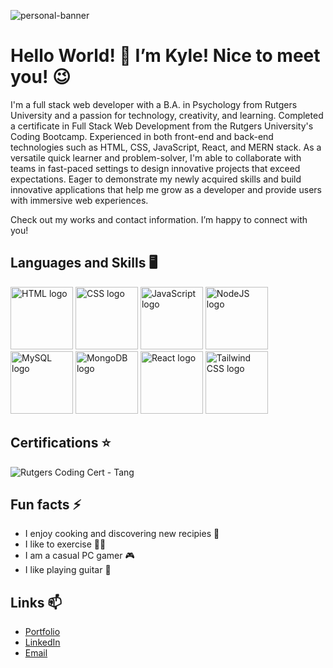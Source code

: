 ![personal-banner](https://github.com/kt946/kt946/assets/103476893/2d15ce71-641a-4ffe-b04b-7b65da1cf0f0 "Personal Banner")

# Hello World! 👋 I’m Kyle! Nice to meet you! 😉

I'm a full stack web developer with a B.A. in Psychology from Rutgers University and a passion for technology, creativity, and learning. Completed a certificate in Full Stack Web Development from the Rutgers University's Coding Bootcamp. Experienced in both front-end and back-end technologies such as HTML, CSS, JavaScript, React, and MERN stack. As a versatile quick learner and problem-solver, I'm able to collaborate with teams in fast-paced settings to design innovative projects that exceed expectations. Eager to demonstrate my newly acquired skills and build innovative applications that help me grow as a developer and provide users with immersive web experiences.

Check out my works and contact information. I’m happy to connect with you! 

## Languages and Skills 🖥️

<img src="https://github.com/kt946/kt946/assets/103476893/008fbaed-f690-4b37-b571-bfb9139e9e7a" alt="HTML logo" title="HTML" width="100">
<img src="https://github.com/kt946/kt946/assets/103476893/26f4e703-dcbe-4e39-8e2a-e1d268026b11" alt="CSS logo" title="CSS" width="100">
<img src="https://github.com/kt946/kt946/assets/103476893/b6838ee8-0b88-4f43-8181-21488a6661ef" alt="JavaScript logo" title="JavaScript" width="100">
<img src="https://github.com/kt946/kt946/assets/103476893/7780db38-17f0-46e4-ba18-06fcc5df8ac2" alt="NodeJS logo" title="NodeJS" width="100">
<img src="https://github.com/kt946/kt946/assets/103476893/d4f5c96a-4e0a-4890-af7b-6cddb67cab83" alt="MySQL logo" title="MySQL" width="100">
<img src="https://github.com/kt946/kt946/assets/103476893/f788189e-8e29-469c-8d4a-e9cbcd0839d5" alt="MongoDB logo" title="MongoDB" width="100">
<img src="https://github.com/kt946/kt946/assets/103476893/a0487a87-a4d4-40e3-a7c1-c351fc01dae2" alt="React logo" title="React" width="100">
<img src="https://github.com/kt946/kt946/assets/103476893/f77d3bbf-1325-4f74-8e59-fde71e5accb6" alt="Tailwind CSS logo" title="Tailwind CSS" width="100">

## Certifications ⭐

![Rutgers Coding Cert - Tang](https://github.com/kt946/kt946/assets/103476893/d4c28b37-032a-40c1-bbe9-52445648be0c)

## Fun facts ⚡
- I enjoy cooking and discovering new recipies 🍳
- I like to exercise 🏃‍♂️
- I am a casual PC gamer 🎮
- I like playing guitar 🎸

## Links 📫
- [Portfolio](https://www.kyletang.dev/)
- [LinkedIn](https://www.linkedin.com/in/kyle-tang-/)
- [Email](mailto:ktang1151@gmail.com)


<!--
**kt946/kt946** is a ✨ _special_ ✨ repository because its `README.md` (this file) appears on your GitHub profile.

Here are some ideas to get you started:

- 🔭 I’m currently working on ...
- 🌱 I’m currently learning ...
- 👯 I’m looking to collaborate on ...
- 🤔 I’m looking for help with ...
- 💬 Ask me about ...
- 📫 How to reach me: ...
- 😄 Pronouns: ...
- ⚡ Fun fact: ...
-->
